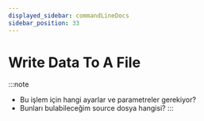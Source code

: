 ```yaml
---
displayed_sidebar: commandLineDocs
sidebar_position: 33
---
```


# Write Data To A File

:::note
* Bu işlem için hangi ayarlar ve parametreler gerekiyor?
* Bunları bulabileceğim source dosya hangisi?
:::
